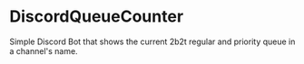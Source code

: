 # DiscordQueueCounter
Simple Discord Bot that shows the current 2b2t regular and priority queue in a channel's name.
